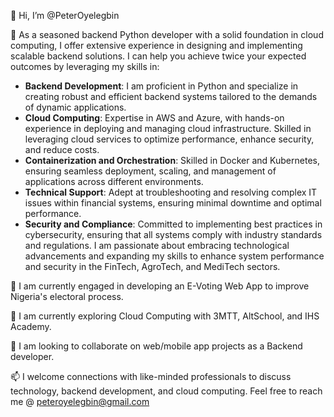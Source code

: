 👋 Hi, I’m @PeterOyelegbin

👀 As a seasoned backend Python developer with a solid foundation in cloud computing, I offer extensive experience in designing and implementing scalable backend solutions. I can help you achieve twice your expected outcomes by leveraging my skills in:
- **Backend Development**: I am proficient in Python and specialize in creating robust and efficient backend systems tailored to the demands of dynamic applications.
- **Cloud Computing**: Expertise in AWS and Azure, with hands-on experience in deploying and managing cloud infrastructure. Skilled in leveraging cloud services to optimize performance, enhance security, and reduce costs.
- **Containerization and Orchestration**: Skilled in Docker and Kubernetes, ensuring seamless deployment, scaling, and management of applications across different environments.
- **Technical Support**: Adept at troubleshooting and resolving complex IT issues within financial systems, ensuring minimal downtime and optimal performance.
- **Security and Compliance**: Committed to implementing best practices in cybersecurity, ensuring that all systems comply with industry standards and regulations.
I am passionate about embracing technological advancements and expanding my skills to enhance system performance and security in the FinTech, AgroTech, and MediTech sectors. 

🔭 I am currently engaged in developing an E-Voting Web App to improve Nigeria's electoral process.

🌱 I am currently exploring Cloud Computing with 3MTT, AltSchool, and IHS Academy.

💞️ I am looking to collaborate on web/mobile app projects as a Backend developer.

📫 I welcome connections with like-minded professionals to discuss technology, backend development, and cloud computing. Feel free to reach me @ peteroyelegbin@gmail.com

<!---
PeterOyelegbin/PeterOyelegbin is a ✨ special ✨ repository because its `README.md` (this file) appears on your GitHub profile.
You can click the Preview link to take a look at your changes.
--->

